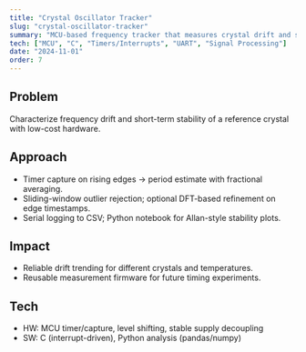 ```yaml
---
title: "Crystal Oscillator Tracker"
slug: "crystal-oscillator-tracker"
summary: "MCU-based frequency tracker that measures crystal drift and stability using timer-capture and serial logging."
tech: ["MCU", "C", "Timers/Interrupts", "UART", "Signal Processing"]
date: "2024-11-01"
order: 7
---
```

## Problem
Characterize frequency drift and short-term stability of a reference crystal with low-cost hardware.

## Approach
- Timer capture on rising edges → period estimate with fractional averaging.
- Sliding-window outlier rejection; optional DFT-based refinement on edge timestamps.
- Serial logging to CSV; Python notebook for Allan-style stability plots.

## Impact
- Reliable drift trending for different crystals and temperatures.
- Reusable measurement firmware for future timing experiments.

## Tech
- HW: MCU timer/capture, level shifting, stable supply decoupling
- SW: C (interrupt-driven), Python analysis (pandas/numpy)